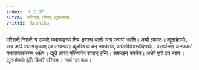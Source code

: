 ```yaml
---
index:  3.3.37
sutra:  परिन्योर् नीणोर् द्यूताभ्रेषयोः
vritti:  kashika 
---
```


परिशब्दे निशब्दे च उपपदे यथासङ्ख्यं नियः इणश्च धातोः घञ् प्रत्ययो भवति। अचो ऽपवादः। द्यूताभ्रेषयोः, अत्र अपि यथासङ्ख्यम् एव सम्बन्धः। द्यूतविषयः चेन् नयतेरर्थः, अभ्रेषविषयश्चेदिणर्थः। पदार्थानाम् अनपचारो यथाप्राप्तकरणम् अभ्रेषः। द्यूते तावत् परिणायेन शारान् हन्ति। समन्तान् नयनेन। अभ्रेषे एषो ऽत्र न्यायः। द्यूताभ्रेषयोः इति किम्? परिणयः। न्ययं गतः पापः।

